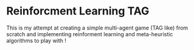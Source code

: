 # Reinforcment Learning TAG

This is my attempt at creating a simple multi-agent game (TAG like) from scratch and implementing reinforment learning and meta-heuristic algorithms to play with !
